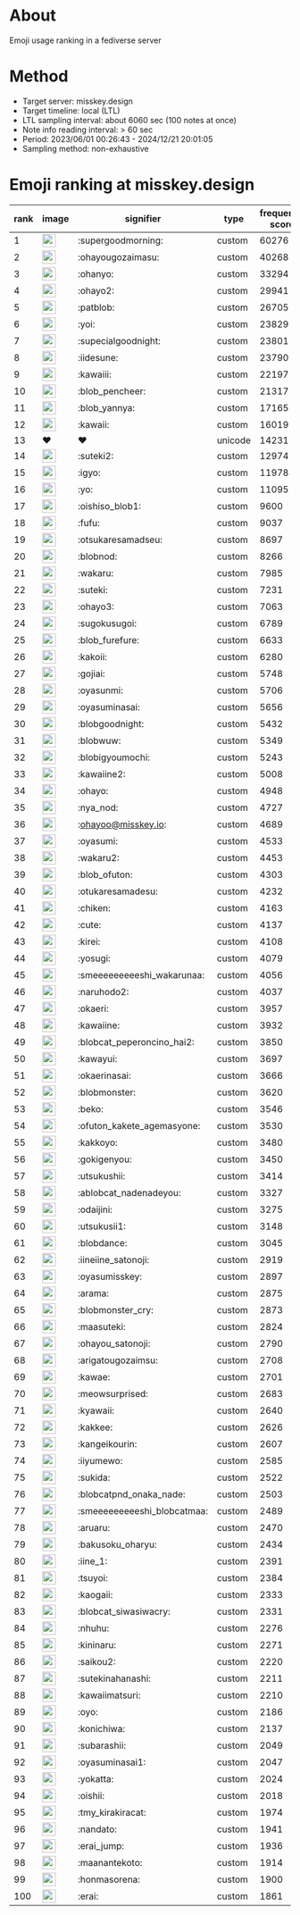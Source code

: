 # About
Emoji usage ranking in a fediverse server

# Method
- Target server: misskey.design
- Target timeline: local (LTL)
- LTL sampling interval: about 6060 sec (100 notes at once)
- Note info reading interval: > 60 sec
- Period: 2023/06/01 00:26:43 - 2024/12/21 20:01:05 
- Sampling method: non-exhaustive

# Emoji ranking at misskey.design

|rank|image|signifier|type|frequency score|
|----|----|----|----|----|
|1|<img height="24" src="https://misskey.design/emoji/supergoodmorning.webp">|:supergoodmorning:|custom|60276|
|2|<img height="24" src="https://misskey.design/emoji/ohayougozaimasu.webp">|:ohayougozaimasu:|custom|40268|
|3|<img height="24" src="https://misskey.design/emoji/ohanyo.webp">|:ohanyo:|custom|33294|
|4|<img height="24" src="https://misskey.design/emoji/ohayo2.webp">|:ohayo2:|custom|29941|
|5|<img height="24" src="https://misskey.design/emoji/patblob.webp">|:patblob:|custom|26705|
|6|<img height="24" src="https://misskey.design/emoji/yoi.webp">|:yoi:|custom|23829|
|7|<img height="24" src="https://misskey.design/emoji/supecialgoodnight.webp">|:supecialgoodnight:|custom|23801|
|8|<img height="24" src="https://misskey.design/emoji/iidesune.webp">|:iidesune:|custom|23790|
|9|<img height="24" src="https://misskey.design/emoji/kawaiii.webp">|:kawaiii:|custom|22197|
|10|<img height="24" src="https://misskey.design/emoji/blob_pencheer.webp">|:blob_pencheer:|custom|21317|
|11|<img height="24" src="https://misskey.design/emoji/blob_yannya.webp">|:blob_yannya:|custom|17165|
|12|<img height="24" src="https://misskey.design/emoji/kawaii.webp">|:kawaii:|custom|16019|
|13|❤|❤|unicode|14231|
|14|<img height="24" src="https://misskey.design/emoji/suteki2.webp">|:suteki2:|custom|12974|
|15|<img height="24" src="https://misskey.design/emoji/igyo.webp">|:igyo:|custom|11978|
|16|<img height="24" src="https://misskey.design/emoji/yo.webp">|:yo:|custom|11095|
|17|<img height="24" src="https://misskey.design/emoji/oishiso_blob1.webp">|:oishiso_blob1:|custom|9600|
|18|<img height="24" src="https://misskey.design/emoji/fufu.webp">|:fufu:|custom|9037|
|19|<img height="24" src="https://misskey.design/emoji/otsukaresamadseu.webp">|:otsukaresamadseu:|custom|8697|
|20|<img height="24" src="https://misskey.design/emoji/blobnod.webp">|:blobnod:|custom|8266|
|21|<img height="24" src="https://misskey.design/emoji/wakaru.webp">|:wakaru:|custom|7985|
|22|<img height="24" src="https://misskey.design/emoji/suteki.webp">|:suteki:|custom|7231|
|23|<img height="24" src="https://misskey.design/emoji/ohayo3.webp">|:ohayo3:|custom|7063|
|24|<img height="24" src="https://misskey.design/emoji/sugokusugoi.webp">|:sugokusugoi:|custom|6789|
|25|<img height="24" src="https://misskey.design/emoji/blob_furefure.webp">|:blob_furefure:|custom|6633|
|26|<img height="24" src="https://misskey.design/emoji/kakoii.webp">|:kakoii:|custom|6280|
|27|<img height="24" src="https://misskey.design/emoji/gojiai.webp">|:gojiai:|custom|5748|
|28|<img height="24" src="https://misskey.design/emoji/oyasunmi.webp">|:oyasunmi:|custom|5706|
|29|<img height="24" src="https://misskey.design/emoji/oyasuminasai.webp">|:oyasuminasai:|custom|5656|
|30|<img height="24" src="https://misskey.design/emoji/blobgoodnight.webp">|:blobgoodnight:|custom|5432|
|31|<img height="24" src="https://misskey.design/emoji/blobwuw.webp">|:blobwuw:|custom|5349|
|32|<img height="24" src="https://misskey.design/emoji/blobigyoumochi.webp">|:blobigyoumochi:|custom|5243|
|33|<img height="24" src="https://misskey.design/emoji/kawaiine2.webp">|:kawaiine2:|custom|5008|
|34|<img height="24" src="https://misskey.design/emoji/ohayo.webp">|:ohayo:|custom|4948|
|35|<img height="24" src="https://misskey.design/emoji/nya_nod.webp">|:nya_nod:|custom|4727|
|36|<img height="24" src="https://misskey.design/emoji/ohayoo.webp">|:ohayoo@misskey.io:|custom|4689|
|37|<img height="24" src="https://misskey.design/emoji/oyasumi.webp">|:oyasumi:|custom|4533|
|38|<img height="24" src="https://misskey.design/emoji/wakaru2.webp">|:wakaru2:|custom|4453|
|39|<img height="24" src="https://misskey.design/emoji/blob_ofuton.webp">|:blob_ofuton:|custom|4303|
|40|<img height="24" src="https://misskey.design/emoji/otukaresamadesu.webp">|:otukaresamadesu:|custom|4232|
|41|<img height="24" src="https://misskey.design/emoji/chiken.webp">|:chiken:|custom|4163|
|42|<img height="24" src="https://misskey.design/emoji/cute.webp">|:cute:|custom|4137|
|43|<img height="24" src="https://misskey.design/emoji/kirei.webp">|:kirei:|custom|4108|
|44|<img height="24" src="https://misskey.design/emoji/yosugi.webp">|:yosugi:|custom|4079|
|45|<img height="24" src="https://misskey.design/emoji/smeeeeeeeeeshi_wakarunaa.webp">|:smeeeeeeeeeshi_wakarunaa:|custom|4056|
|46|<img height="24" src="https://misskey.design/emoji/naruhodo2.webp">|:naruhodo2:|custom|4037|
|47|<img height="24" src="https://misskey.design/emoji/okaeri.webp">|:okaeri:|custom|3957|
|48|<img height="24" src="https://misskey.design/emoji/kawaiine.webp">|:kawaiine:|custom|3932|
|49|<img height="24" src="https://misskey.design/emoji/blobcat_peperoncino_hai2.webp">|:blobcat_peperoncino_hai2:|custom|3850|
|50|<img height="24" src="https://misskey.design/emoji/kawayui.webp">|:kawayui:|custom|3697|
|51|<img height="24" src="https://misskey.design/emoji/okaerinasai.webp">|:okaerinasai:|custom|3666|
|52|<img height="24" src="https://misskey.design/emoji/blobmonster.webp">|:blobmonster:|custom|3620|
|53|<img height="24" src="https://misskey.design/emoji/beko.webp">|:beko:|custom|3546|
|54|<img height="24" src="https://misskey.design/emoji/ofuton_kakete_agemasyone.webp">|:ofuton_kakete_agemasyone:|custom|3530|
|55|<img height="24" src="https://misskey.design/emoji/kakkoyo.webp">|:kakkoyo:|custom|3480|
|56|<img height="24" src="https://misskey.design/emoji/gokigenyou.webp">|:gokigenyou:|custom|3450|
|57|<img height="24" src="https://misskey.design/emoji/utsukushii.webp">|:utsukushii:|custom|3414|
|58|<img height="24" src="https://misskey.design/emoji/ablobcat_nadenadeyou.webp">|:ablobcat_nadenadeyou:|custom|3327|
|59|<img height="24" src="https://misskey.design/emoji/odaijini.webp">|:odaijini:|custom|3275|
|60|<img height="24" src="https://misskey.design/emoji/utsukusii1.webp">|:utsukusii1:|custom|3148|
|61|<img height="24" src="https://misskey.design/emoji/blobdance.webp">|:blobdance:|custom|3045|
|62|<img height="24" src="https://misskey.design/emoji/iineiine_satonoji.webp">|:iineiine_satonoji:|custom|2919|
|63|<img height="24" src="https://misskey.design/emoji/oyasumisskey.webp">|:oyasumisskey:|custom|2897|
|64|<img height="24" src="https://misskey.design/emoji/arama.webp">|:arama:|custom|2875|
|65|<img height="24" src="https://misskey.design/emoji/blobmonster_cry.webp">|:blobmonster_cry:|custom|2873|
|66|<img height="24" src="https://misskey.design/emoji/maasuteki.webp">|:maasuteki:|custom|2824|
|67|<img height="24" src="https://misskey.design/emoji/ohayou_satonoji.webp">|:ohayou_satonoji:|custom|2790|
|68|<img height="24" src="https://misskey.design/emoji/arigatougozaimsu.webp">|:arigatougozaimsu:|custom|2708|
|69|<img height="24" src="https://misskey.design/emoji/kawae.webp">|:kawae:|custom|2701|
|70|<img height="24" src="https://misskey.design/emoji/meowsurprised.webp">|:meowsurprised:|custom|2683|
|71|<img height="24" src="https://misskey.design/emoji/kyawaii.webp">|:kyawaii:|custom|2640|
|72|<img height="24" src="https://misskey.design/emoji/kakkee.webp">|:kakkee:|custom|2626|
|73|<img height="24" src="https://misskey.design/emoji/kangeikourin.webp">|:kangeikourin:|custom|2607|
|74|<img height="24" src="https://misskey.design/emoji/iiyumewo.webp">|:iiyumewo:|custom|2585|
|75|<img height="24" src="https://misskey.design/emoji/sukida.webp">|:sukida:|custom|2522|
|76|<img height="24" src="https://misskey.design/emoji/blobcatpnd_onaka_nade.webp">|:blobcatpnd_onaka_nade:|custom|2503|
|77|<img height="24" src="https://misskey.design/emoji/smeeeeeeeeeshi_blobcatmaa.webp">|:smeeeeeeeeeshi_blobcatmaa:|custom|2489|
|78|<img height="24" src="https://misskey.design/emoji/aruaru.webp">|:aruaru:|custom|2470|
|79|<img height="24" src="https://misskey.design/emoji/bakusoku_oharyu.webp">|:bakusoku_oharyu:|custom|2434|
|80|<img height="24" src="https://misskey.design/emoji/iine_1.webp">|:iine_1:|custom|2391|
|81|<img height="24" src="https://misskey.design/emoji/tsuyoi.webp">|:tsuyoi:|custom|2384|
|82|<img height="24" src="https://misskey.design/emoji/kaogaii.webp">|:kaogaii:|custom|2333|
|83|<img height="24" src="https://misskey.design/emoji/blobcat_siwasiwacry.webp">|:blobcat_siwasiwacry:|custom|2331|
|84|<img height="24" src="https://misskey.design/emoji/nhuhu.webp">|:nhuhu:|custom|2276|
|85|<img height="24" src="https://misskey.design/emoji/kininaru.webp">|:kininaru:|custom|2271|
|86|<img height="24" src="https://misskey.design/emoji/saikou2.webp">|:saikou2:|custom|2220|
|87|<img height="24" src="https://misskey.design/emoji/sutekinahanashi.webp">|:sutekinahanashi:|custom|2211|
|88|<img height="24" src="https://misskey.design/emoji/kawaiimatsuri.webp">|:kawaiimatsuri:|custom|2210|
|89|<img height="24" src="https://misskey.design/emoji/oyo.webp">|:oyo:|custom|2186|
|90|<img height="24" src="https://misskey.design/emoji/konichiwa.webp">|:konichiwa:|custom|2137|
|91|<img height="24" src="https://misskey.design/emoji/subarashii.webp">|:subarashii:|custom|2049|
|92|<img height="24" src="https://misskey.design/emoji/oyasuminasai1.webp">|:oyasuminasai1:|custom|2047|
|93|<img height="24" src="https://misskey.design/emoji/yokatta.webp">|:yokatta:|custom|2024|
|94|<img height="24" src="https://misskey.design/emoji/oishii.webp">|:oishii:|custom|2018|
|95|<img height="24" src="https://misskey.design/emoji/tmy_kirakiracat.webp">|:tmy_kirakiracat:|custom|1974|
|96|<img height="24" src="https://misskey.design/emoji/nandato.webp">|:nandato:|custom|1941|
|97|<img height="24" src="https://misskey.design/emoji/erai_jump.webp">|:erai_jump:|custom|1936|
|98|<img height="24" src="https://misskey.design/emoji/maanantekoto.webp">|:maanantekoto:|custom|1914|
|99|<img height="24" src="https://misskey.design/emoji/honmasorena.webp">|:honmasorena:|custom|1900|
|100|<img height="24" src="https://misskey.design/emoji/erai.webp">|:erai:|custom|1861|
